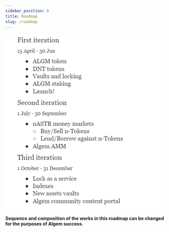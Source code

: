 ```yaml
---
sidebar_position: 8
title: Roadmap
slug: /roadmap
---
```

![](./roadmap.png)

**Sequence and composition of the works in this roadmap can be changed for the purposes of Algem success.**
